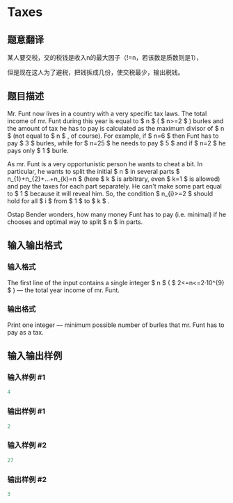 # Taxes

## 题意翻译

某人要交税，交的税钱是收入n的最大因子（!=n，若该数是质数则是1），

但是现在这人为了避税，把钱拆成几份，使交税最少，输出税钱。 

## 题目描述

Mr. Funt now lives in a country with a very specific tax laws. The total income of mr. Funt during this year is equal to $ n $ ( $ n>=2 $ ) burles and the amount of tax he has to pay is calculated as the maximum divisor of $ n $ (not equal to $ n $ , of course). For example, if $ n=6 $ then Funt has to pay $ 3 $ burles, while for $ n=25 $ he needs to pay $ 5 $ and if $ n=2 $ he pays only $ 1 $ burle.

As mr. Funt is a very opportunistic person he wants to cheat a bit. In particular, he wants to split the initial $ n $ in several parts $ n_{1}+n_{2}+...+n_{k}=n $ (here $ k $ is arbitrary, even $ k=1 $ is allowed) and pay the taxes for each part separately. He can't make some part equal to $ 1 $ because it will reveal him. So, the condition $ n_{i}>=2 $ should hold for all $ i $ from $ 1 $ to $ k $ .

Ostap Bender wonders, how many money Funt has to pay (i.e. minimal) if he chooses and optimal way to split $ n $ in parts.

## 输入输出格式

### 输入格式

The first line of the input contains a single integer $ n $ ( $ 2<=n<=2·10^{9} $ ) — the total year income of mr. Funt.

### 输出格式

Print one integer — minimum possible number of burles that mr. Funt has to pay as a tax.

## 输入输出样例

### 输入样例 #1

```cpp
4

```
### 输出样例 #1

```cpp
2

```
### 输入样例 #2

```cpp
27

```
### 输出样例 #2

```cpp
3

```
